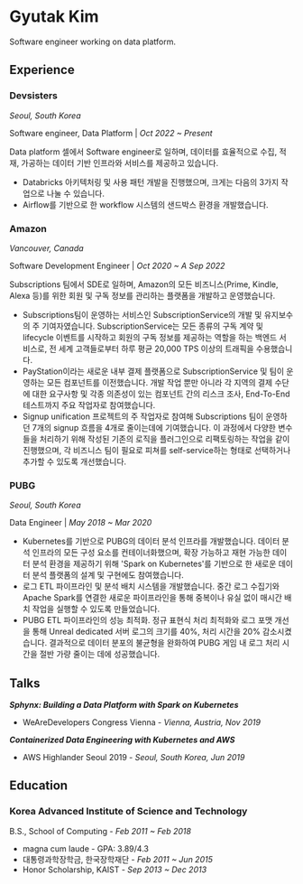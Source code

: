 # Gyutak Kim
Software engineer working on data platform.

## Experience
### Devsisters
_Seoul, South Korea_

Software engineer, Data Platform | _Oct 2022 ~ Present_

Data platform 셀에서 Software engineer로 일하며, 데이터를 효율적으로 수집, 적재, 가공하는 데이터 기반 인프라와 서비스를 제공하고 있습니다.

- Databricks 아키텍처링 및 사용 패턴 개발을 진행했으며, 크게는 다음의 3가지 작업으로 나눌 수 있습니다.
- Airflow를 기반으로 한 workflow 시스템의 샌드박스 환경을 개발했습니다.

### Amazon
_Vancouver, Canada_

Software Development Engineer | _Oct 2020 ~ A
Sep 2022_

Subscriptions 팀에서 SDE로 일하며, Amazon의 모든 비즈니스(Prime, Kindle, Alexa 등)를 위한 회원 및 구독 정보를 관리하는 플랫폼을 개발하고 운영했습니다.

- Subscriptions팀이 운영하는 서비스인 SubscriptionService의 개발 및 유지보수의 주 기여자였습니다. SubscriptionService는 모든 종류의 구독 계약 및 lifecycle 이벤트를 시작하고 회원의 구독 정보를 제공하는 역할을 하는 백엔드 서비스로, 전 세계 고객들로부터 하루 평균 20,000 TPS 이상의 트래픽을 수용했습니다.
- PayStation이라는 새로운 내부 결제 플랫폼으로 SubscriptionService 및 팀이 운영하는 모든 컴포넌트를 이전했습니다. 개발 작업 뿐만 아니라 각 지역의 결제 수단에 대한 요구사항 및 각종 의존성이 있는 컴포넌트 간의 리스크 조사, End-To-End 테스트까지 주요 작업자로 참여했습니다.
- Signup unification 프로젝트의 주 작업자로 참여해 Subscriptions 팀이 운영하던 7개의 signup 흐름을 4개로 줄이는데에 기여했습니다. 이 과정에서 다양한 변수들을 처리하기 위해 작성된 기존의 로직을 플러그인으로 리팩토링하는 작업을 같이 진행했으며, 각 비즈니스 팀이 필요로 피쳐를 self-service하는 형태로 선택하거나 추가할 수 있도록 개선했습니다.  

### PUBG
_Seoul, South Korea_

Data Engineer | _May 2018 ~ Mar 2020_

- Kubernetes를 기반으로 PUBG의 데이터 분석 인프라를 개발했습니다. 데이터 분석 인프라의 모든 구성 요소를 컨테이너화했으며, 확장 가능하고 재현 가능한 데이터 분석 환경을 제공하기 위해 'Spark on Kubernetes'를 기반으로 한 새로운 데이터 분석 플랫폼의 설계 및 구현에도 참여했습니다.
- 로그 ETL 파이프라인 및 분석 배치 시스템을 개발했습니다. 중간 로그 수집기와 Apache Spark를 연결한 새로운 파이프라인을 통해 중복이나 유실 없이 매시간 배치 작업을 실행할 수 있도록 만들었습니다.
- PUBG ETL 파이프라인의 성능 최적화. 정규 표현식 처리 최적화와 로그 포맷 개선을 통해 Unreal dedicated 서버 로그의 크기를 40%, 처리 시간을 20% 감소시켰습니다. 결과적으로 데이터 분포의 불균형을 완화하여 PUBG 게임 내 로그 처리 시간을 절반 가량 줄이는 데에 성공했습니다.

## Talks
***Sphynx: Building a Data Platform with Spark on Kubernetes***

- WeAreDevelopers Congress Vienna - _Vienna, Austria, Nov 2019_

***Containerized Data Engineering with Kubernetes and AWS***

- AWS Highlander Seoul 2019 - _Seoul, South Korea, Jun 2019_

## Education
### Korea Advanced Institute of Science and Technology
B.S., School of Computing - _Feb 2011 ~ Feb 2018_
- magna cum laude - GPA: 3.89/4.3
- 대통령과학장학금, 한국장학재단 - _Feb 2011 ~ Jun 2015_
- Honor Scholarship, KAIST - _Sep 2013 ~ Dec 2013_
